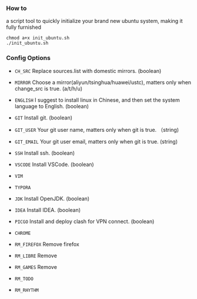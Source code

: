### How to
a script tool to quickly initialize your brand new ubuntu system, making it fully furnished

```
chmod a+x init_ubuntu.sh
./init_ubuntu.sh
```

### Config Options

- `CH_SRC`   Replace sources.list with domestic mirrors. (boolean)

- `MIRROR`   Choose a mirror(aliyun/tsinghua/huawei/ustc), matters only when change_src is true. (a/t/h/u)

- `ENGLISH`   I suggest to install linux in Chinese, and then set the system language to English. (boolean)

- `GIT`   Install git. (boolean)

- `GIT_USER`   Your git user name, matters only when git is true. （string)

- `GIT_EMAIL`   Your git user email, matters only when git is true. (string)

- `SSH`   Install ssh. (boolean)

- `VSCODE`   Install VSCode. (boolean)

- `VIM` 

- `TYPORA`

- `JDK`   Install OpenJDK. (boolean)

- `IDEA`   Install IDEA. (boolean)

- `PICGO`   Install and deploy clash for VPN connect. (boolean)

- `CHROME`

- `RM_FIREFOX`   Remove firefox 

- `RM_LIBRE`   Remove 

- `RM_GAMES`   Remove

- `RM_TODO`

- `RM_RHYTHM`

